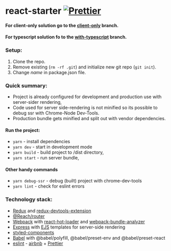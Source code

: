 # react-starter [![Prettier][prettier]][prettier] #

#### For client-only solution go to the [client-only](https://github.com/Tomekmularczyk/react-starter/tree/client-only) branch.
#### For typescript solution fo to the [with-typescript](https://github.com/Tomekmularczyk/react-starter/tree/with-typescript) branch.

### Setup:

1. Clone the repo.
2. Remove existing (`rm -rf .git`) and initialize new git repo (`git init`).
3. Change *name* in package.json file.

### Quick summary:

* Project is already configured for development and production use with server-sider rendering, 
* Code used for server side-rendering is not minified so its possible to debug ssr with Chrome-Node Dev-Tools.
* Production bundle gets minified and split out with vendor dependencies.

#### Run the project:
* `yarn` - install dependencies
* `yarn dev` - start in development mode
* `yarn build` - build project to /dist directory,
* `yarn start` - run server bundle,

#### Other handy commands
* `yarn debug-ssr` - debug (built) project with chrome-dev-tools
* `yarn lint` - check for eslint errors

### Technology stack: ###
* [Redux](https://redux.js.org/) and [redux-devtools-extension](https://github.com/zalmoxisus/redux-devtools-extension)
* [@Reach/router](https://reach.tech/router)
* [Webpack](https://webpack.js.org/) with [react-hot-loader](http://gaearon.github.io/react-hot-loader/) 
and [webpack-bundle-analyzer](https://www.npmjs.com/package/webpack-bundle-analyzer)
* [Express](https://expressjs.com/) with [EJS](http://ejs.co/) templates for server-side rendering 
* [styled-components](https://www.styled-components.com/)
* [Babel](https://babeljs.io/) with @babel/polyfill, @babel/preset-env and @babel/preset-react
* [eslint](https://eslint.org/) - [airbnb](https://www.npmjs.com/package/eslint-config-airbnb) + [Prettier](https://prettier.io/)

[prettier]: https://img.shields.io/badge/code_style-prettier-ff69b4.svg?style=flat-square